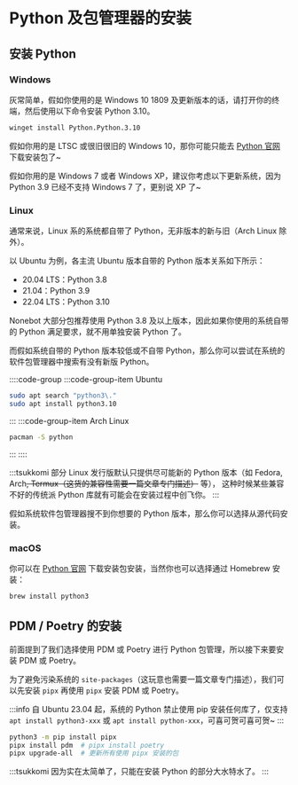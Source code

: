 # Python 及包管理器的安装

## 安装 Python

### Windows

灰常简单，假如你使用的是 Windows 10 1809 及更新版本的话，请打开你的终端，然后使用以下命令安装
Python 3.10。

```bash
winget install Python.Python.3.10
```

假如你用的是 LTSC 或很旧很旧的 Windows 10，那你可能只能去
[Python 官网](https://www.python.org/) 下载安装包了~

假如你用的是 Windows 7 或者 Windows XP，建议你考虑以下更新系统，因为
Python 3.9 已经不支持 Windows 7 了，更别说 XP 了~

### Linux

通常来说，Linux 系的系统都自带了 Python，无非版本的新与旧（Arch Linux 除外）。

以 Ubuntu 为例，各主流 Ubuntu 版本自带的 Python 版本关系如下所示：

- 20.04 LTS：Python 3.8
- 21.04：Python 3.9
- 22.04 LTS：Python 3.10

Nonebot 大部分包推荐使用 Python 3.8 及以上版本，因此如果你使用的系统自带的
Python 满足要求，就不用单独安装 Python 了。

而假如系统自带的 Python 版本较低或不自带 Python，那么你可以尝试在系统的软件包管理器中搜索有没有新版
Python。

::::code-group
:::code-group-item Ubuntu

```bash
sudo apt search "python3\."
sudo apt install python3.10
```

:::
:::code-group-item Arch Linux

```bash
pacman -S python
```

:::
::::

:::tsukkomi
部分 Linux 发行版默认只提供尽可能新的 Python 版本（如 Fedora, Arch<curtain>~~, Termux（这货的兼容性需要一篇文章专门描述）~~</curtain> 等）<curtain>，
这种时候某些兼容不好的传统派 Python 库就有可能会在安装过程中创飞你</curtain>。
:::

假如系统软件包管理器搜不到你想要的 Python 版本，那么你可以选择从源代码安装。

### macOS

你可以在 [Python 官网](https://www.python.org/)
下载安装包安装，当然你也可以选择通过 Homebrew 安装：

```bash
brew install python3
```

## PDM / Poetry 的安装

前面提到了我们选择使用 PDM 或 Poetry 进行 Python 包管理，所以接下来要安装 PDM 或 Poetry。

为了避免污染系统的 `site-packages`<curtain>（这玩意也需要一篇文章专门描述）</curtain>，我们可以先安装 `pipx` 再使用 `pipx` 安装 PDM 或 Poetry。

:::info
自 Ubuntu 23.04 起，系统的 Python 禁止使用 pip 安装任何库了，仅支持
`apt install python3-xxx` 或 `apt install python-xxx`，可喜可贺可喜可贺~
:::

```bash
python3 -m pip install pipx
pipx install pdm  # pipx install poetry
pipx upgrade-all  # 更新所有使用 pipx 安装的包
```

:::tsukkomi
因为实在太简单了，只能在安装 Python 的部分大水特水了。
:::
